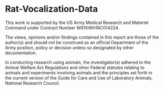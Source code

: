 # Rat-Vocalization-Data

This work is supported by the US Army Medical Research and Materiel Command under Contract Number W81XWH18C014224.

The views, opinions and/or findings contained in this report are those of the author(s) and should not be construed as an official Department of the Army position, policy or decision unless so designated by other documentation.

In conducting research using animals, the investigator(s) adhered to the Animal Welfare Act Regulations and other Federal statutes relating to animals and experiments involving animals and the principles set forth in the current version of the Guide for Care and Use of Laboratory Animals, National Research Council.